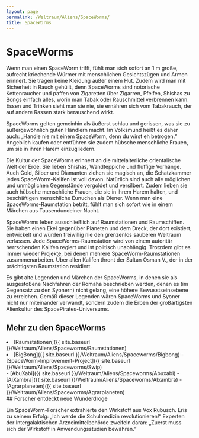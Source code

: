 ```yaml
---
layout: page
permalink: /Weltraum/Aliens/SpaceWorms/
title: SpaceWorms
---
```



# SpaceWorms


Wenn man einen SpaceWorm trifft, fühlt man sich sofort an 1 m große, aufrecht kriechende Würmer mit menschlichen Gesichtszügen und Armen erinnert. Sie tragen keine Kleidung außer einem Hut. Zudem wird man mit Sicherheit in Rauch gehüllt, denn SpaceWorms sind notorische Kettenraucher und paffen von Zigaretten über Zigarren, Pfeifen, Shishas zu Bongs einfach alles, worin man Tabak oder Rauschmittel verbrennen kann. Essen und Trinken sieht man sie nie, sie ernähren sich vom Tabakrauch, der auf andere Rassen stark berauschend wirkt.

SpaceWorms gelten gemeinhin als äußerst schlau und gerissen, was sie zu außergewöhnlich guten Händlern macht. Im Volksmund heißt es daher auch: „Handle nie mit einem SpaceWorm, denn du wirst eh betrogen.“ Angeblich kaufen oder entführen sie zudem hübsche menschliche Frauen, um sie in ihren Harem einzugliedern.

Die Kultur der SpaceWorms erinnert an die mittelalterliche orientalische Welt der Erde. Sie lieben Shishas, Wandteppiche und fluffige Vorhänge. Auch Gold, Silber und Diamanten ziehen sie magisch an, die Schatzkammer jedes SpaceWorm-Kalifen ist voll davon. Natürlich sind auch alle möglichen und unmöglichen Gegenstände vergoldet und versilbert. Zudem lieben sie auch hübsche menschliche Frauen, die sie in ihrem Harem halten, und beschäftigen menschliche Eunuchen als Diener. Wenn man eine SpaceWorms-Raumstation betritt, fühlt man sich sofort wie in einem Märchen aus Tausendundeiner Nacht.

SpaceWorms leben ausschließlich auf Raumstationen und Raumschiffen. Sie haben einen Ekel gegenüber Planeten und dem Dreck, der dort existiert, entwickelt und würden freiwillig nie den grenzenlos sauberen Weltraum verlassen. Jede SpaceWorms-Raumstation wird von einem autoritär herrschenden Kalifen regiert und ist politisch unabhängig. Trotzdem gibt es immer wieder Projekte, bei denen mehrere SpaceWorm-Raumstationen zusammenarbeiten. Über allen Kalifen thront der Sultan Osman V., der in der prächtigsten Raumstation residiert.

Es gibt alte Legenden und Märchen der SpaceWorms, in denen sie als ausgestoßene Nachfahren der Romaha beschrieben werden, denen es (im Gegensatz zu den Syonern) nicht gelang, eine höhere Bewusstseinsebene zu erreichen. Gemäß dieser Legenden wären SpaceWorms und Syoner nicht nur miteinander verwandt, sondern zudem die Erben der großartigsten Alienkultur des SpacePirates-Universums.

## Mehr zu den SpaceWorms

<li>[Raumstationen]({{ site.baseurl }}/Weltraum/Aliens/Spaceworms/Raumstationen)
<li>[BigBong]({{ site.baseurl }}/Weltraum/Aliens/Spaceworms/Bigbong)
- [SpaceWorm-Improvement-Project]({{ site.baseurl }}/Weltraum/Aliens/Spaceworms/Swip)

</li>
- [AbuXabi]({{ site.baseurl }}/Weltraum/Aliens/Spaceworms/Abuxabi)
- [AlXambra]({{ site.baseurl }}/Weltraum/Aliens/Spaceworms/Alxambra)

</li>
- [Agrarplaneten]({{ site.baseurl }}/Weltraum/Aliens/Spaceworms/Agrarplaneten)


<aside>
<div class="anmerkung">
## Forscher entdeckt neue Wunderdroge

Ein SpaceWorm-Forscher extrahierte den Wirkstoff aus Vox Rubusch. Eris zu seinem Erfolg: „Ich werde die Schulmedizin revolutionieren!“ Experten der Intergalaktischen Arzneimittelbehörde zweifeln daran: „Zuerst muss sich der Wirkstoff in Anwendungsstudien bewähren.“

</div>
</aside>


